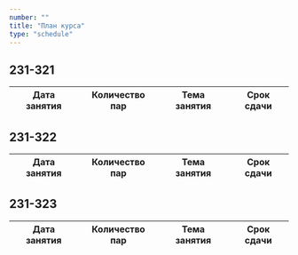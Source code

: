 ```yaml
---
number: ""
title: "План курса"
type: "schedule"
---
```


## 231-321

| Дата занятия | Количество пар | Тема занятия | Срок сдачи |
| ------------ | -------------- | ------------ | ---------- |

## 231-322

| Дата занятия | Количество пар | Тема занятия | Срок сдачи |
| ------------ | -------------- | ------------ | ---------- |

## 231-323

| Дата занятия | Количество пар | Тема занятия | Срок сдачи |
| ------------ | -------------- | ------------ | ---------- |
